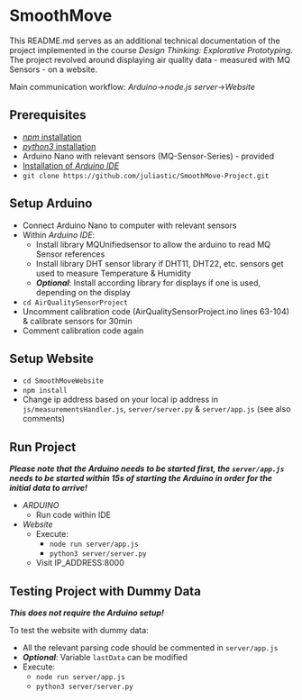 # SmoothMove
This README.md serves as an additional technical documentation of the project implemented in the course *Design Thinking: Explorative Prototyping*. The project revolved around displaying air quality data - measured with MQ Sensors - on a website.

Main communication workflow: *Arduino*->*node.js server*->*Website*

## Prerequisites
* [*npm* installation](https://docs.npmjs.com/downloading-and-installing-node-js-and-npm)
* [*python3* installation](https://www.python.org/downloads/)
* Arduino Nano with relevant sensors (MQ-Sensor-Series) - provided
* [Installation of *Arduino IDE*](https://www.arduino.cc/en/software)
* `git clone https://github.com/juliastic/SmoothMove-Project.git`
## Setup Arduino
* Connect Arduino Nano to computer with relevant sensors
* Within *Arduino IDE*:
    * Install library MQUnifiedsensor to allow the arduino to read MQ Sensor references
    * Install library DHT sensor library if DHT11, DHT22, etc. sensors get used to measure Temperature & Humidity
    * ***Optional***: Install according library for displays if one is used, depending on the display
* `cd AirQualitySensorProject`
* Uncomment calibration code (AirQualitySensorProject.ino lines 63-104) & calibrate sensors for 30min
* Comment calibration code again
## Setup Website
* `cd SmoothMoveWebsite`
* `npm install`
* Change ip address based on your local ip address in `js/measurementsHandler.js`, `server/server.py` & `server/app.js` (see also comments)
## Run Project
***Please note that the Arduino needs to be started first, the `server/app.js` needs to be started within 15s of starting the Arduino in order for the initial data to arrive!***
* *ARDUINO*
    * Run code within IDE
* *Website* 
    * Execute:
        * `node run server/app.js`
        * `python3 server/server.py`
    * Visit IP_ADDRESS:8000
## Testing Project with Dummy Data
***This does not require the Arduino setup!***

To test the website with dummy data:
* All the relevant parsing code should be commented in `server/app.js`
* ***Optional***: Variable `lastData` can be modified
* Execute:
    * `node run server/app.js`
    * `python3 server/server.py`
